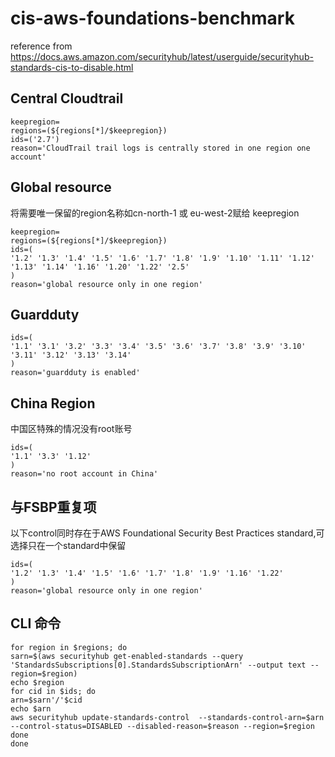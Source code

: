 # cis-aws-foundations-benchmark
reference from https://docs.aws.amazon.com/securityhub/latest/userguide/securityhub-standards-cis-to-disable.html
## Central Cloudtrail
```
keepregion=
regions=(${regions[*]/$keepregion}) 
ids=('2.7')
reason='CloudTrail trail logs is centrally stored in one region one account'
```
## Global resource
将需要唯一保留的region名称如cn-north-1 或 eu-west-2赋给 keepregion
```
keepregion=
regions=(${regions[*]/$keepregion}) 
ids=(
'1.2' '1.3' '1.4' '1.5' '1.6' '1.7' '1.8' '1.9' '1.10' '1.11' '1.12' '1.13' '1.14' '1.16' '1.20' '1.22' '2.5'
)
reason='global resource only in one region'
```
## Guardduty

```
ids=(
'1.1' '3.1' '3.2' '3.3' '3.4' '3.5' '3.6' '3.7' '3.8' '3.9' '3.10' '3.11' '3.12' '3.13' '3.14'
)
reason='guardduty is enabled'
```
## China Region
中国区特殊的情况没有root账号
```
ids=(
'1.1' '3.3' '1.12' 
)
reason='no root account in China'
```
## 与FSBP重复项
以下control同时存在于AWS Foundational Security Best Practices standard,可选择只在一个standard中保留
```
ids=(
'1.2' '1.3' '1.4' '1.5' '1.6' '1.7' '1.8' '1.9' '1.16' '1.22'
)
reason='global resource only in one region'
```
## CLI 命令
```
for region in $regions; do
sarn=$(aws securityhub get-enabled-standards --query 'StandardsSubscriptions[0].StandardsSubscriptionArn' --output text --region=$region)
echo $region
for cid in $ids; do
arn=$sarn'/'$cid
echo $arn
aws securityhub update-standards-control  --standards-control-arn=$arn --control-status=DISABLED --disabled-reason=$reason --region=$region
done
done
```
